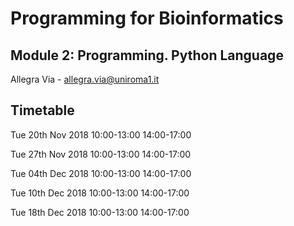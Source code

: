 # Programming for Bioinformatics
## Module 2: Programming. Python Language

Allegra Via - allegra.via@uniroma1.it

## Timetable

Tue 20th Nov 2018 
10:00-13:00
14:00-17:00

Tue 27th Nov 2018 
10:00-13:00
14:00-17:00

Tue 04th Dec 2018 
10:00-13:00
14:00-17:00

Tue 10th Dec 2018 
10:00-13:00
14:00-17:00

Tue 18th Dec 2018 
10:00-13:00
14:00-17:00
